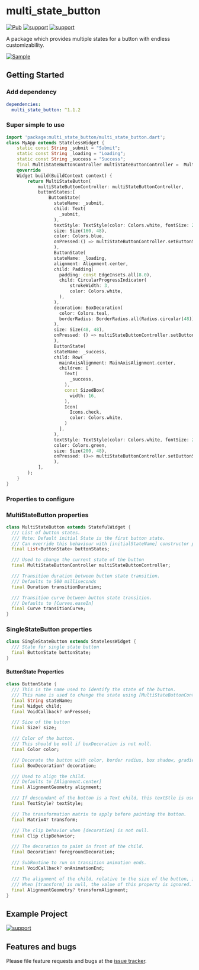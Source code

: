 # multi_state_button
[![Pub](https://img.shields.io/badge/null%20safe-%E2%9C%94-brightgreen)](https://pub.dartlang.org/packages/level_map) [![support](https://img.shields.io/badge/github-level__map-brightgreen?style=flat)](https://github.com/Bharathh-Raj/multi_state_button/tree/main/example)
[![support](https://img.shields.io/badge/platform-flutter%7Cflutter%20web%7Cwindows%7Clinux%7Cmac%20os-ff69b4.svg?style=flat)](https://github.com/Bharathh-Raj/level_map)

A package which provides multiple states for a button with endless customizability.

[![Sample](https://i.imgur.com/vxQKlhW.gif)](https://github.com/Bharathh-Raj/multi_state_button)

## Getting Started

### Add dependency

```yaml
dependencies:
  multi_state_button: ^1.1.2
```

### Super simple to use

```dart
import 'package:multi_state_button/multi_state_button.dart';
class MyApp extends StatelessWidget {
    static const String _submit = "Submit";
    static const String _loading = "Loading";
    static const String _success = "Success";
    final MultiStateButtonController multiStateButtonController =  MultiStateButtonController(initialStateName: _submit);
    @override
    Widget build(BuildContext context) {
        return MultiStateButton(
            multiStateButtonController: multiStateButtonController,
            buttonStates:[
                ButtonState(
                  stateName: _submit,
                  child: Text(
                    _submit,
                  ),
                  textStyle: TextStyle(color: Colors.white, fontSize: 20),
                  size: Size(160, 48),
                  color: Colors.blue,
                  onPressed:() => multiStateButtonController.setButtonState = _loading,
                  ),
                  ButtonState(
                  stateName: _loading,
                  alignment: Alignment.center,
                  child: Padding(
                    padding: const EdgeInsets.all(8.0),
                    child: CircularProgressIndicator(
                        strokeWidth: 3,
                        color: Colors.white,
                    ),
                  ),
                  decoration: BoxDecoration(
                    color: Colors.teal,
                    borderRadius: BorderRadius.all(Radius.circular(48)),
                  ),
                  size: Size(48, 48),
                  onPressed: () => multiStateButtonController.setButtonState = _success,
                  ),
                  ButtonState(
                  stateName: _success,
                  child: Row(
                    mainAxisAlignment: MainAxisAlignment.center,
                    children: [
                      Text(
                        _success,
                      ),
                      const SizedBox(
                        width: 16,
                      ),
                      Icon(
                        Icons.check,
                        color: Colors.white,
                      )
                    ],
                  ),
                  textStyle: TextStyle(color: Colors.white, fontSize: 22),
                  color: Colors.green,
                  size: Size(200, 48),
                  onPressed: ()=> multiStateButtonController.setButtonState = _submit,
                  ),
            ],
        );
    }
}
```

### Properties to configure

### MultiStateButton properties
```dart
class MultiStateButton extends StatefulWidget {
  /// List of button states.
  /// Note: Default initial State is the first button state.
  /// Can override this behaviour with [initialStateName] constructor parameter of [MultiStateButtonController].
  final List<ButtonState> buttonStates;

  /// Used to change the current state of the button
  final MultiStateButtonController multiStateButtonController;

  /// Transition duration between button state transition.
  /// Defaults to 500 milliseconds
  final Duration transitionDuration;

  /// Transition curve between button state transition.
  /// Defaults to [Curves.easeIn]
  final Curve transitionCurve;
}
```

### SingleStateButton properties
```dart
class SingleStateButton extends StatelessWidget {
  /// State for single state button
  final ButtonState buttonState;
}
```

#### ButtonState Properties
```dart
class ButtonState {
  /// This is the name used to identify the state of the button.
  /// This name is used to change the state using [MultiStateButtonController]
  final String stateName;
  final Widget child;
  final VoidCallback? onPressed;

  /// Size of the button
  final Size? size;

  /// Color of the button.
  /// This should be null if boxDecoration is not null.
  final Color color;

  /// Decorate the button with color, border radius, box shadow, gradient etc...
  final BoxDecoration? decoration;

  /// Used to align the child.
  /// Defaults to [Alignment.center]
  final AlignmentGeometry alignment;

  /// If descendant of the button is a Text child, this textStle is used to enable transition animtation between two states.
  final TextStyle? textStyle;

  /// The transformation matrix to apply before painting the button.
  final Matrix4? transform;

  /// The clip behavior when [decoration] is not null.
  final Clip clipBehavior;

  /// The decoration to paint in front of the child.
  final Decoration? foregroundDecoration;

  /// SubRoutine to run on transition animation ends.
  final VoidCallback? onAnimationEnd;

  /// The alignment of the child, relative to the size of the button, if [transform] is specified.
  /// When [transform] is null, the value of this property is ignored.
  final AlignmentGeometry? transformAlignment;
}
```
## Example Project
[![support](https://img.shields.io/badge/github-level__map-brightgreen?style=flat)](https://github.com/Bharathh-Raj/multi_state_button/tree/main/example)

## Features and bugs
Please file feature requests and bugs at the [issue tracker][tracker].

[tracker]: https://github.com/Bharathh-Raj/multi_state_button/issues